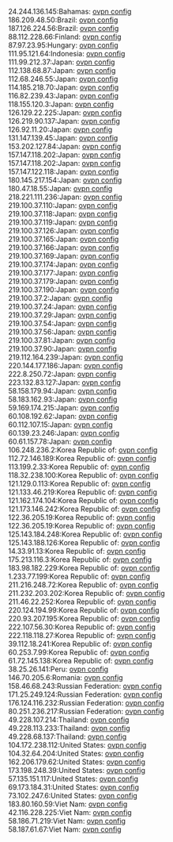 24.244.136.145:Bahamas: [ovpn config](vpn/24_244_136_145.ovpn)  
186.209.48.50:Brazil: [ovpn config](vpn/186_209_48_50.ovpn)  
187.126.224.56:Brazil: [ovpn config](vpn/187_126_224_56.ovpn)  
88.112.228.66:Finland: [ovpn config](vpn/88_112_228_66.ovpn)  
87.97.23.95:Hungary: [ovpn config](vpn/87_97_23_95.ovpn)  
111.95.121.64:Indonesia: [ovpn config](vpn/111_95_121_64.ovpn)  
111.99.212.37:Japan: [ovpn config](vpn/111_99_212_37.ovpn)  
112.138.68.87:Japan: [ovpn config](vpn/112_138_68_87.ovpn)  
112.68.246.55:Japan: [ovpn config](vpn/112_68_246_55.ovpn)  
114.185.218.70:Japan: [ovpn config](vpn/114_185_218_70.ovpn)  
116.82.239.43:Japan: [ovpn config](vpn/116_82_239_43.ovpn)  
118.155.120.3:Japan: [ovpn config](vpn/118_155_120_3.ovpn)  
126.129.22.225:Japan: [ovpn config](vpn/126_129_22_225.ovpn)  
126.219.90.137:Japan: [ovpn config](vpn/126_219_90_137.ovpn)  
126.92.11.20:Japan: [ovpn config](vpn/126_92_11_20.ovpn)  
131.147.139.45:Japan: [ovpn config](vpn/131_147_139_45.ovpn)  
153.202.127.84:Japan: [ovpn config](vpn/153_202_127_84.ovpn)  
157.147.118.202:Japan: [ovpn config](vpn/157_147_118_202.ovpn)  
157.147.118.202:Japan: [ovpn config](vpn/157_147_118_202.ovpn)  
157.147.122.118:Japan: [ovpn config](vpn/157_147_122_118.ovpn)  
180.145.217.154:Japan: [ovpn config](vpn/180_145_217_154.ovpn)  
180.47.18.55:Japan: [ovpn config](vpn/180_47_18_55.ovpn)  
218.221.111.236:Japan: [ovpn config](vpn/218_221_111_236.ovpn)  
219.100.37.110:Japan: [ovpn config](vpn/219_100_37_110.ovpn)  
219.100.37.118:Japan: [ovpn config](vpn/219_100_37_118.ovpn)  
219.100.37.119:Japan: [ovpn config](vpn/219_100_37_119.ovpn)  
219.100.37.126:Japan: [ovpn config](vpn/219_100_37_126.ovpn)  
219.100.37.165:Japan: [ovpn config](vpn/219_100_37_165.ovpn)  
219.100.37.166:Japan: [ovpn config](vpn/219_100_37_166.ovpn)  
219.100.37.169:Japan: [ovpn config](vpn/219_100_37_169.ovpn)  
219.100.37.174:Japan: [ovpn config](vpn/219_100_37_174.ovpn)  
219.100.37.177:Japan: [ovpn config](vpn/219_100_37_177.ovpn)  
219.100.37.179:Japan: [ovpn config](vpn/219_100_37_179.ovpn)  
219.100.37.190:Japan: [ovpn config](vpn/219_100_37_190.ovpn)  
219.100.37.2:Japan: [ovpn config](vpn/219_100_37_2.ovpn)  
219.100.37.24:Japan: [ovpn config](vpn/219_100_37_24.ovpn)  
219.100.37.29:Japan: [ovpn config](vpn/219_100_37_29.ovpn)  
219.100.37.54:Japan: [ovpn config](vpn/219_100_37_54.ovpn)  
219.100.37.56:Japan: [ovpn config](vpn/219_100_37_56.ovpn)  
219.100.37.81:Japan: [ovpn config](vpn/219_100_37_81.ovpn)  
219.100.37.90:Japan: [ovpn config](vpn/219_100_37_90.ovpn)  
219.112.164.239:Japan: [ovpn config](vpn/219_112_164_239.ovpn)  
220.144.177.186:Japan: [ovpn config](vpn/220_144_177_186.ovpn)  
222.8.250.72:Japan: [ovpn config](vpn/222_8_250_72.ovpn)  
223.132.83.127:Japan: [ovpn config](vpn/223_132_83_127.ovpn)  
58.158.179.94:Japan: [ovpn config](vpn/58_158_179_94.ovpn)  
58.183.162.93:Japan: [ovpn config](vpn/58_183_162_93.ovpn)  
59.169.174.215:Japan: [ovpn config](vpn/59_169_174_215.ovpn)  
60.108.192.62:Japan: [ovpn config](vpn/60_108_192_62.ovpn)  
60.112.107.15:Japan: [ovpn config](vpn/60_112_107_15.ovpn)  
60.139.23.246:Japan: [ovpn config](vpn/60_139_23_246.ovpn)  
60.61.157.78:Japan: [ovpn config](vpn/60_61_157_78.ovpn)  
106.248.236.2:Korea Republic of: [ovpn config](vpn/106_248_236_2.ovpn)  
112.72.146.189:Korea Republic of: [ovpn config](vpn/112_72_146_189.ovpn)  
113.199.2.33:Korea Republic of: [ovpn config](vpn/113_199_2_33.ovpn)  
118.32.238.100:Korea Republic of: [ovpn config](vpn/118_32_238_100.ovpn)  
121.129.0.113:Korea Republic of: [ovpn config](vpn/121_129_0_113.ovpn)  
121.133.46.219:Korea Republic of: [ovpn config](vpn/121_133_46_219.ovpn)  
121.162.174.104:Korea Republic of: [ovpn config](vpn/121_162_174_104.ovpn)  
121.173.146.242:Korea Republic of: [ovpn config](vpn/121_173_146_242.ovpn)  
122.36.205.19:Korea Republic of: [ovpn config](vpn/122_36_205_19.ovpn)  
122.36.205.19:Korea Republic of: [ovpn config](vpn/122_36_205_19.ovpn)  
125.143.184.248:Korea Republic of: [ovpn config](vpn/125_143_184_248.ovpn)  
125.143.188.126:Korea Republic of: [ovpn config](vpn/125_143_188_126.ovpn)  
14.33.91.13:Korea Republic of: [ovpn config](vpn/14_33_91_13.ovpn)  
175.213.116.3:Korea Republic of: [ovpn config](vpn/175_213_116_3.ovpn)  
183.98.182.229:Korea Republic of: [ovpn config](vpn/183_98_182_229.ovpn)  
1.233.77.199:Korea Republic of: [ovpn config](vpn/1_233_77_199.ovpn)  
211.216.248.72:Korea Republic of: [ovpn config](vpn/211_216_248_72.ovpn)  
211.232.203.202:Korea Republic of: [ovpn config](vpn/211_232_203_202.ovpn)  
211.46.22.252:Korea Republic of: [ovpn config](vpn/211_46_22_252.ovpn)  
220.124.194.99:Korea Republic of: [ovpn config](vpn/220_124_194_99.ovpn)  
220.93.207.195:Korea Republic of: [ovpn config](vpn/220_93_207_195.ovpn)  
222.107.56.30:Korea Republic of: [ovpn config](vpn/222_107_56_30.ovpn)  
222.118.118.27:Korea Republic of: [ovpn config](vpn/222_118_118_27.ovpn)  
39.112.18.241:Korea Republic of: [ovpn config](vpn/39_112_18_241.ovpn)  
60.253.7.99:Korea Republic of: [ovpn config](vpn/60_253_7_99.ovpn)  
61.72.145.138:Korea Republic of: [ovpn config](vpn/61_72_145_138.ovpn)  
38.25.26.141:Peru: [ovpn config](vpn/38_25_26_141.ovpn)  
146.70.205.6:Romania: [ovpn config](vpn/146_70_205_6.ovpn)  
158.46.68.243:Russian Federation: [ovpn config](vpn/158_46_68_243.ovpn)  
171.25.249.124:Russian Federation: [ovpn config](vpn/171_25_249_124.ovpn)  
176.124.116.232:Russian Federation: [ovpn config](vpn/176_124_116_232.ovpn)  
80.251.236.217:Russian Federation: [ovpn config](vpn/80_251_236_217.ovpn)  
49.228.107.214:Thailand: [ovpn config](vpn/49_228_107_214.ovpn)  
49.228.113.233:Thailand: [ovpn config](vpn/49_228_113_233.ovpn)  
49.228.68.137:Thailand: [ovpn config](vpn/49_228_68_137.ovpn)  
104.172.238.112:United States: [ovpn config](vpn/104_172_238_112.ovpn)  
104.32.64.204:United States: [ovpn config](vpn/104_32_64_204.ovpn)  
162.206.179.62:United States: [ovpn config](vpn/162_206_179_62.ovpn)  
173.198.248.39:United States: [ovpn config](vpn/173_198_248_39.ovpn)  
57.135.151.117:United States: [ovpn config](vpn/57_135_151_117.ovpn)  
69.173.184.31:United States: [ovpn config](vpn/69_173_184_31.ovpn)  
73.102.247.6:United States: [ovpn config](vpn/73_102_247_6.ovpn)  
183.80.160.59:Viet Nam: [ovpn config](vpn/183_80_160_59.ovpn)  
42.116.228.225:Viet Nam: [ovpn config](vpn/42_116_228_225.ovpn)  
58.186.71.219:Viet Nam: [ovpn config](vpn/58_186_71_219.ovpn)  
58.187.61.67:Viet Nam: [ovpn config](vpn/58_187_61_67.ovpn)  
